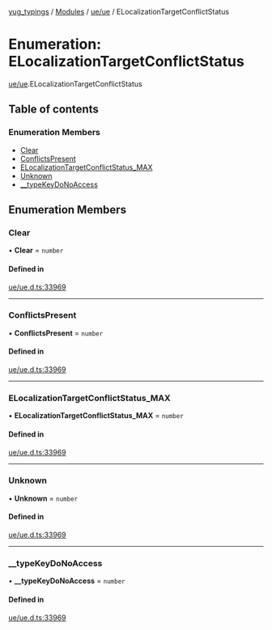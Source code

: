 [yug_typings](../README.md) / [Modules](../modules.md) / [ue/ue](../modules/ue_ue.md) / ELocalizationTargetConflictStatus

# Enumeration: ELocalizationTargetConflictStatus

[ue/ue](../modules/ue_ue.md).ELocalizationTargetConflictStatus

## Table of contents

### Enumeration Members

- [Clear](ue_ue.ELocalizationTargetConflictStatus.md#clear)
- [ConflictsPresent](ue_ue.ELocalizationTargetConflictStatus.md#conflictspresent)
- [ELocalizationTargetConflictStatus\_MAX](ue_ue.ELocalizationTargetConflictStatus.md#elocalizationtargetconflictstatus_max)
- [Unknown](ue_ue.ELocalizationTargetConflictStatus.md#unknown)
- [\_\_typeKeyDoNoAccess](ue_ue.ELocalizationTargetConflictStatus.md#__typekeydonoaccess)

## Enumeration Members

### Clear

• **Clear** = `number`

#### Defined in

[ue/ue.d.ts:33969](https://github.com/YugMetaverse/yug_typings/blob/b7d9b19/ue/ue.d.ts#L33969)

___

### ConflictsPresent

• **ConflictsPresent** = `number`

#### Defined in

[ue/ue.d.ts:33969](https://github.com/YugMetaverse/yug_typings/blob/b7d9b19/ue/ue.d.ts#L33969)

___

### ELocalizationTargetConflictStatus\_MAX

• **ELocalizationTargetConflictStatus\_MAX** = `number`

#### Defined in

[ue/ue.d.ts:33969](https://github.com/YugMetaverse/yug_typings/blob/b7d9b19/ue/ue.d.ts#L33969)

___

### Unknown

• **Unknown** = `number`

#### Defined in

[ue/ue.d.ts:33969](https://github.com/YugMetaverse/yug_typings/blob/b7d9b19/ue/ue.d.ts#L33969)

___

### \_\_typeKeyDoNoAccess

• **\_\_typeKeyDoNoAccess** = `number`

#### Defined in

[ue/ue.d.ts:33969](https://github.com/YugMetaverse/yug_typings/blob/b7d9b19/ue/ue.d.ts#L33969)
